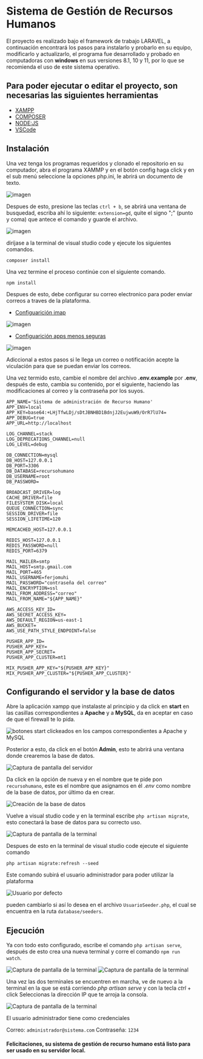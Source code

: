 # Sistema de Gestión de Recursos Humanos

El proyecto es realizado bajo el framework de trabajo LARAVEL, a continuación encontrará los pasos para instalarlo y probarlo en su equipo, modificarlo y actualizarlo, el programa fue desarrollado y probado en computadoras con **windows** en sus versiones 8.1, 10 y 11, por lo que se recomienda el uso de este sistema operativo.

## Para poder ejecutar o editar el proyecto, son necesarias las siguientes herramientas

- [XAMPP](https://www.apachefriends.org/es/index.html)
- [COMPOSER](https://getcomposer.org/download/)
- [NODE:JS](https://nodejs.org/es/)
- [VSCode](https://code.visualstudio.com/)

## Instalación
Una vez tenga los programas requeridos y clonado el repositorio en su computador, abra el programa XAMMP y en el botón config haga click y en el sub menú seleccione la opciones php.ini, le abrirá un documento de texto.

![imagen](/Imagenes/xammp.png)

Despues de esto, presione las teclas `ctrl + b`, se abrirá una ventana de busquedad, escriba ahí lo siguiente: `extension=gd`, quite el signo ";" (punto y coma) que antece el comando y guarde el archivo.

![imagen](/Imagenes/gd.png)

diríjase a la terminal de visual studio code y ejecute los siguientes comandos.

`composer install`

Una vez termine el proceso continúe con el siguiente comando.

`npm install`

Despues de esto, debe configurar su correo electronico para poder enviar correos a traves de la plataforma.

- [Configuarición imap](https://mail.google.com/mail/u/0/?tab=wm#settings/fwdandpop)

![imagen](/Imagenes/imap.png)

- [Configuarición apps menos seguras](https://myaccount.google.com/lesssecureapps)

![imagen](/Imagenes/seguras.png)

Adiccional a estos pasos si le llega un correo o notificación acepte la viculación para que se puedan enviar los correos.

Una vez termido esto, cambie el nombre del archivo **.env.example** por **.env**, después de esto, cambia su contenido, por el siguiente, haciendo las modificaciones al correo y la contraseña por los suyos.

```
APP_NAME='Sistema de administración de Recurso Humano'
APP_ENV=local
APP_KEY=base64:+LHjTfwLDj/sDtJBNHBD1BdnjJ2EujwuW9/OrR7lU74=
APP_DEBUG=true
APP_URL=http://localhost

LOG_CHANNEL=stack
LOG_DEPRECATIONS_CHANNEL=null
LOG_LEVEL=debug

DB_CONNECTION=mysql
DB_HOST=127.0.0.1
DB_PORT=3306
DB_DATABASE=recursohumano
DB_USERNAME=root
DB_PASSWORD=

BROADCAST_DRIVER=log
CACHE_DRIVER=file
FILESYSTEM_DISK=local
QUEUE_CONNECTION=sync
SESSION_DRIVER=file
SESSION_LIFETIME=120

MEMCACHED_HOST=127.0.0.1

REDIS_HOST=127.0.0.1
REDIS_PASSWORD=null
REDIS_PORT=6379

MAIL_MAILER=smtp
MAIL_HOST=smtp.gmail.com
MAIL_PORT=465
MAIL_USERNAME=ferjomuhi
MAIL_PASSWORD="contraseña del correo"
MAIL_ENCRYPTION=ssl
MAIL_FROM_ADDRESS="correo"
MAIL_FROM_NAME="${APP_NAME}"

AWS_ACCESS_KEY_ID=
AWS_SECRET_ACCESS_KEY=
AWS_DEFAULT_REGION=us-east-1
AWS_BUCKET=
AWS_USE_PATH_STYLE_ENDPOINT=false

PUSHER_APP_ID=
PUSHER_APP_KEY=
PUSHER_APP_SECRET=
PUSHER_APP_CLUSTER=mt1

MIX_PUSHER_APP_KEY="${PUSHER_APP_KEY}"
MIX_PUSHER_APP_CLUSTER="${PUSHER_APP_CLUSTER}"
```
## Configurando el servidor y la base de datos
Abre la aplicación xampp que instalaste al principio y da click en **start** en las casillas correspondientes  a **Apache** y a **MySQL**, da en aceptar en caso de que el firewall te lo pida.

![botones start clickeados en los campos correspondientes a Apache y MySQL](/Imagenes/xampp.png)

Posterior a esto, da click en el botón **Admin**, esto te abrirá una ventana donde crearemos la base de datos.

![Captura de pantalla del servidor](/Imagenes/servidor.png)

Da click en la opción de nueva y en el nombre que te pide pon `recursohumano`, este es el nombre que asignamos en él *.env* como nombre de la base de datos, por último da en crear.

![Creación de la base de datos](/Imagenes/base%20de%20datos.png)

Vuelve a visual studio code y en la terminal escribe `php artisan migrate`, esto conectará la base de datos para su correcto uso.

![Captura de pantalla de la terminal](/Imagenes/terminal%20migrate.png)

Despues de esto en la terminal de visual studio code ejecute el siguiente comando

`php artisan migrate:refresh --seed`

Este comando subirá el usuario administrador para poder utilizar la plataforma

![Usuario por defecto](/Imagenes/usuario%20por%20defecto.png)

pueden cambiarlo si así lo desea en el archivo `UsuarioSeeder.php`, el cual se encuentra en la ruta `database/seeders`.

## Ejecución

Ya con todo esto configurado, escribe el comando `php artisan serve`, después de esto crea una nueva terminal y corre el comando `npm run watch`.

![Captura de pantalla de la terminal](/Imagenes/serve.png)
![Captura de pantalla de la terminal](/Imagenes/npm.png)

Una vez las dos terminales se encuentren en marcha, ve de nuevo a la terminal en la que se está corriendo *php artisan serve* y con la tecla *ctrl* + click Seleccionas la dirección IP que te arroja la consola.

![Captura de pantalla de la terminal](/Imagenes/index.png)

El usuario administrador tiene como credenciales

Correo: `administrador@sistema.com`
Contraseña: `1234`

#### Felicitaciones, su sistema de gestión de recurso humano está listo para ser usado en su servidor local.
